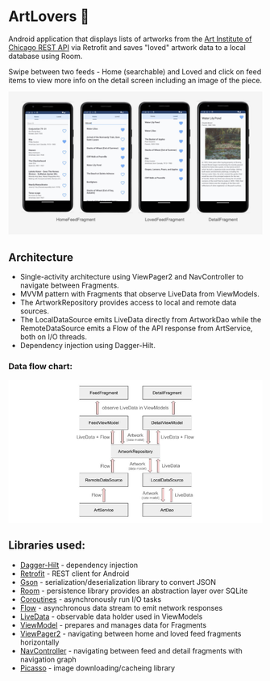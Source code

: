 # ArtLovers 🎨

Android application that displays lists of artworks from the [Art Institute of Chicago REST API](https://api.artic.edu/docs/) via Retrofit and saves "loved" artwork data to a local database using Room.

Swipe between two feeds - Home (searchable) and Loved and click on feed items to view more info on the detail screen including an image of the piece.

![](screenshots.png)

## Architecture
- Single-activity architecture using ViewPager2 and NavController to navigate between Fragments.
- MVVM pattern with Fragments that observe LiveData from ViewModels.
- The ArtworkRepository provides access to local and remote data sources.
- The LocalDataSource emits LiveData directly from ArtworkDao while the RemoteDataSource emits a Flow of the API response from ArtService, both on I/O threads.
- Dependency injection using Dagger-Hilt.

### Data flow chart:
![](dataflow.jpg)

## Libraries used:
- [Dagger-Hilt](https://dagger.dev/hilt/) - dependency injection
- [Retrofit](https://square.github.io/retrofit/) - REST client for Android
- [Gson](https://github.com/google/gson) - serialization/deserialization library to convert JSON
- [Room](https://developer.android.com/jetpack/androidx/releases/room) - persistence library provides an abstraction layer over SQLite
- [Coroutines](https://kotlinlang.org/docs/coroutines-overview.html) - asynchronously run I/O tasks
- [Flow](https://kotlinlang.org/api/kotlinx.coroutines/kotlinx-coroutines-core/kotlinx.coroutines.flow/-flow/) - asynchronous data stream to emit network responses
- [LiveData](https://developer.android.com/reference/androidx/lifecycle/LiveData) - observable data holder used in ViewModels
- [ViewModel](https://developer.android.com/reference/androidx/lifecycle/ViewModel) - prepares and manages data for Fragments
- [ViewPager2](https://developer.android.com/reference/androidx/viewpager2/widget/ViewPager2) - navigating between home and loved feed fragments horizontally
- [NavController](https://developer.android.com/reference/androidx/navigation/NavController) - navigating between feed and detail fragments with navigation graph
- [Picasso](https://square.github.io/picasso/) - image downloading/cacheing library

